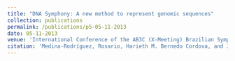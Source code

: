 ```yaml
---
title: "DNA Symphony: A new method to represent genomic sequences"
collection: publications
permalink: /publications/p5-05-11-2013
date: 05-11-2013
venue: 'International Conference of the AB3C (X-Meeting) Brazilian Symposium on Bioinformatics (BSB)'
citation: 'Medina-Rodríguez, Rosario, Harieth M. Bernedo Cordova, and Jesús P. Mena-Chalco. DNA Symphony: A new method to represent genomic sequences. <i>X-Meeting</i>, 2013'
---
```

